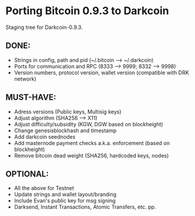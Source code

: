 Porting Bitcoin 0.9.3 to Darkcoin
=================================

Staging tree for Darkcoin-0.9.3.


DONE:
-----

- Strings in config, path and pid (~/.bitcoin --> ~/.darkcoin)
- Ports for communication and RPC (8333 --> 9999; 8332 --> 9998)
- Version numbers, protocol version, wallet version (compatible with DRK network)


MUST-HAVE:
----------

- Adress versions (Public keys, Multisig keys)
- Adjust algorithm (SHA256 --> X11)
- Adjust difficulty/subsidity (KGW, DGW based on blockheight)
- Change genesisblockhash and timestamp
- Add darkcoin seednodes
- Add masternode payment checks a.k.a. enforcement (based on blockheight)
- Remove bitcoin dead weight (SHA256, hardcoded keys, nodes)


OPTIONAL:
---------

- All the above for Testnet
- Update strings and wallet layout/branding
- Include Evan's public key for msg signing
- Darksend, Instant Transactions, Atomic Transfers, etc. pp.
